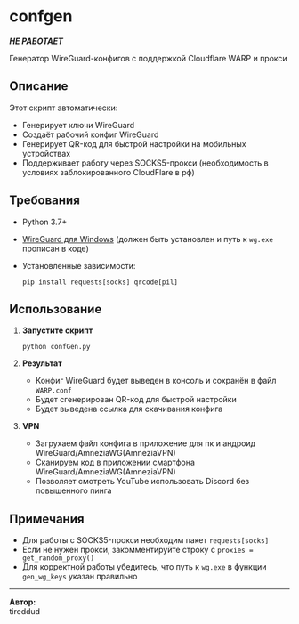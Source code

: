 # confgen 
***НЕ РАБОТАЕТ***

Генератор WireGuard-конфигов с поддержкой Cloudflare WARP и прокси

## Описание

Этот скрипт автоматически:

- Генерирует ключи WireGuard
- Создаёт рабочий конфиг WireGuard
- Генерирует QR-код для быстрой настройки на мобильных устройствах
- Поддерживает работу через SOCKS5-прокси (необходимость в условиях заблокированного CloudFlare в рф)

## Требования

- Python 3.7+
- [WireGuard для Windows](https://www.wireguard.com/install/) (должен быть установлен и путь к `wg.exe` прописан в коде)
- Установленные зависимости:

  ```установка библиотек
  pip install requests[socks] qrcode[pil]
  ```

## Использование

1. **Запустите скрипт**

   ```запуск скрипта
   python confGen.py
   ```

1. **Результат**
   - Конфиг WireGuard будет выведен в консоль и сохранён в файл `WARP.conf`
   - Будет сгенерирован QR-код для быстрой настройки
   - Будет выведена ссылка для скачивания конфига

1. **VPN**
   - Загрухаем файл конфига в приложение для пк и андроид WireGuard/AmneziaWG(AmneziaVPN)
   - Сканируем код в приложении смартфона WireGuard/AmneziaWG(AmneziaVPN)
   - Позволяет смотреть YouTube использовать Discord без повышенного пинга

## Примечания

- Для работы с SOCKS5-прокси необходим пакет `requests[socks]`
- Если не нужен прокси, закомментируйте строку с `proxies = get_random_proxy()`
- Для корректной работы убедитесь, что путь к `wg.exe` в функции `gen_wg_keys` указан правильно

---

**Автор:**  
tireddud
